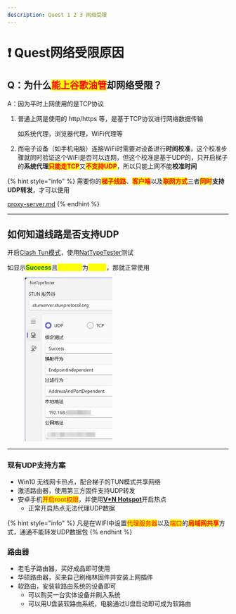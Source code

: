 ```yaml
---
description: Quest 1 2 3 网络受限
---
```


# ❗ Quest网络受限原因

## Q：为什么<mark style="color:red;">能上谷歌油管</mark>却网络受限？

A：因为平时上网使用的是TCP协议

1.  普通上网是使用的 http/https 等，是基于TCP协议进行网络数据传输

    如系统代理，浏览器代理，WiFi代理等
2. 而电子设备（如手机电脑）连接WiFi时需要对设备进行**时间校准**，这个校准步骤就同时验证这个WiFi是否可以连网，但这个校准是基于UDP的，只开启梯子的**系统代理**<mark style="color:red;">**只能走TCP**</mark>又<mark style="color:red;">**不支持UDP**</mark>，所以只能上网不能**校准时间**

{% hint style="info" %}
需要你的<mark style="color:red;">**梯子线路**</mark>、<mark style="color:red;">**客户端**</mark>以及<mark style="color:red;">**联网方式**</mark>三者<mark style="color:red;">**同时**</mark>**支持UDP转发**，才可以使用

[proxy-server.md](../ready/proxy-server.md "mention")
{% endhint %}

***

## 如何知道线路是否支持UDP

开启[Clash Tun模式](clash/clash-tun.md)，使用[NatTypeTester](https://github.com/HMBSbige/NatTypeTester/releases)测试

如显示<mark style="color:green;">**Success**</mark>且<mark style="color:yellow;">**公网地址**</mark>为<mark style="color:yellow;">**国外IP**</mark>，那就正常使用

<div align="left">

<figure><img src="../.gitbook/assets/nat_type.png" alt="" width="199"><figcaption></figcaption></figure>

</div>

***

### 现有UDP支持方案

* Win10 无线网卡热点，配合梯子的TUN模式共享网络
* 激活路由器，使用第三方固件支持UDP转发
* 安卓手机<mark style="color:red;">开启root权限</mark>，并使用[**V\*N Hotspot**](https://apkpure.com/vpn-hotspot/be.mygod.vpnhotspot)开启热点
  * 正常开启热点无法代理UDP数据

{% hint style="info" %}
凡是在WIFI中设置<mark style="color:red;">代理服务器</mark>以及<mark style="color:red;">端口</mark>的<mark style="color:red;">**局域网共享**</mark>方式，通通不能转发UDP数据包
{% endhint %}

### 路由器

* 老毛子路由器，买好成品即可使用
* 华硕路由器，买来自己刷梅林固件并安装上网插件
* 软路由，安装软路由系统的设备即可
  * 可以购买一台实体设备并刷入系统
  * 可以用U盘装软路由系统，电脑通过U盘启动即可成为软路由
